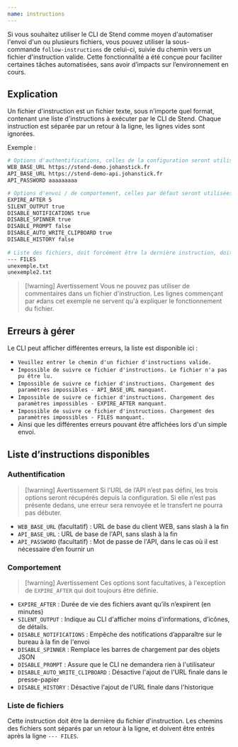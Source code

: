 ```yaml
---
name: instructions
---
```

Si vous souhaitez utiliser le CLI de Stend comme moyen d'automatiser l'envoi d'un ou plusieurs fichiers, vous pouvez utiliser la sous-commande `follow-instructions` de celui-ci, suivie du chemin vers un fichier d'instruction valide. Cette fonctionnalité a été conçue pour faciliter certaines tâches automatisées, sans avoir d’impacts sur l’environnement en cours.

## Explication

Un fichier d'instruction est un fichier texte, sous n’importe quel format, contenant une liste d'instructions à exécuter par le CLI de Stend. Chaque instruction est séparée par un retour à la ligne, les lignes vides sont ignorées.

Exemple :

```bash
# Options d'authentifications, celles de la configuration seront utilisées si elles ne sont pas définies ici
WEB_BASE_URL https://stend-demo.johanstick.fr
API_BASE_URL https://stend-demo-api.johanstick.fr
API_PASSWORD aaaaaaaaa

# Options d'envoi / de comportement, celles par défaut seront utilisées si elles ne sont pas définies ici
EXPIRE_AFTER 5
SILENT_OUTPUT true
DISABLE_NOTIFICATIONS true
DISABLE_SPINNER true
DISABLE_PROMPT false
DISABLE_AUTO_WRITE_CLIPBOARD true
DISABLE_HISTORY false
 
# Liste des fichiers, doit forcément être la dernière instruction, doit être précédée par "--- FILES"
--- FILES
unexemple.txt
unexemple2.txt
```

> [!warning] Avertissement
> Vous ne pouvez pas utiliser de commentaires dans un fichier d'instruction. Les lignes commençant par `#`dans cet exemple ne servent qu'à expliquer le fonctionnement du fichier.

## Erreurs à gérer

Le CLI peut afficher différentes erreurs, la liste est disponible ici :

* `Veuillez entrer le chemin d'un fichier d'instructions valide.`
* `Impossible de suivre ce fichier d'instructions. Le fichier n'a pas pu être lu.`
* `Impossible de suivre ce fichier d'instructions. Chargement des paramètres impossibles - API_BASE_URL manquant.`
* `Impossible de suivre ce fichier d'instructions. Chargement des paramètres impossibles - EXPIRE_AFTER manquant.`
* `Impossible de suivre ce fichier d'instructions. Chargement des paramètres impossibles - FILES manquant.`
* Ainsi que les différentes erreurs pouvant être affichées lors d'un simple envoi.

## Liste d’instructions disponibles

### Authentification

> [!warning] Avertissement
> Si l’URL de l’API n’est pas défini, les trois options seront récupérés depuis la configuration. Si elle n’est pas présente dedans, une erreur sera renvoyée et le transfert ne pourra pas débuter.

* `WEB_BASE_URL` (facultatif) : URL de base du client WEB, sans slash à la fin
* `API_BASE_URL` : URL de base de l'API, sans slash à la fin
* `API_PASSWORD` (facultatif) : Mot de passe de l'API, dans le cas où il est nécessaire d’en fournir un

### Comportement

> [!warning] Avertissement
> Ces options sont facultatives, à l'exception de `EXPIRE_AFTER` qui doit toujours être définie.

* `EXPIRE_AFTER` : Durée de vie des fichiers avant qu’ils n’expirent (en minutes)
* `SILENT_OUTPUT` : Indique au CLI d'afficher moins d'informations, d’icônes, de détails.
* `DISABLE_NOTIFICATIONS` : Empêche des notifications d’apparaître sur le bureau à la fin de l'envoi
* `DISABLE_SPINNER` : Remplace les barres de chargement par des objets JSON
* `DISABLE_PROMPT` : Assure que le CLI ne demandera rien à l'utilisateur
* `DISABLE_AUTO_WRITE_CLIPBOARD` : Désactive l'ajout de l'URL finale dans le presse-papier
* `DISABLE_HISTORY` : Désactive l'ajout de l'URL finale dans l'historique

### Liste de fichiers

Cette instruction doit être la dernière du fichier d'instruction. Les chemins des fichiers sont séparés par un retour à la ligne, et doivent être entrés après la ligne `--- FILES`.

